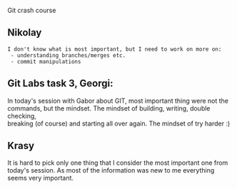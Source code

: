 Git crash course

## Nikolay
```
I don't know what is most important, but I need to work on more on:
 - understanding branches/merges etc.
 - commit manipulations
```

## Git Labs task 3, Georgi:

In today's session with Gabor about GIT, most important thing were not the\
commands, but the mindset. The mindset of building, writing, double checking,\
breaking (of course) and starting all over again. The mindset of try harder :)

## Krasy
It is hard to pick only one thing that I consider the most important one from today's session. As most of the information was new to me everything seems very important. 
